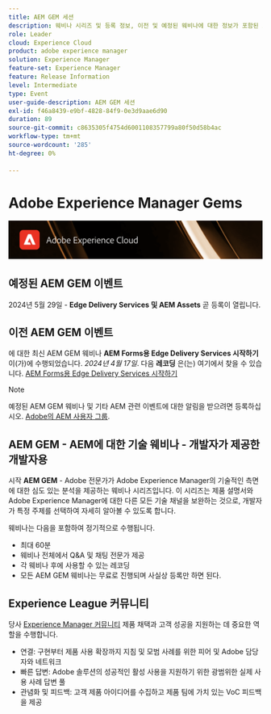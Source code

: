 ```yaml
---
title: AEM GEM 세션
description: 웨비나 시리즈 및 등록 정보, 이전 및 예정된 웨비나에 대한 정보가 포함된 AEM GEM의 랜딩 페이지입니다
role: Leader
cloud: Experience Cloud
product: adobe experience manager
solution: Experience Manager
feature-set: Experience Manager
feature: Release Information
level: Intermediate
type: Event
user-guide-description: AEM GEM 세션
exl-id: f46a8439-e9bf-4828-84f9-0e3d9aae6d90
duration: 89
source-git-commit: c8635305f4754d6001108357799a80f50d58b4ac
workflow-type: tm+mt
source-wordcount: '285'
ht-degree: 0%

---
```


# Adobe Experience Manager Gems

<img alt="디지털 환경" src="./assets/ADX_Gems.png"/>

## 예정된 AEM GEM 이벤트

2024년 5월 29일 - **Edge Delivery Services 및 AEM Assets**
곧 등록이 열립니다.

<!--  Remove the comment marks, and put the upcoming event in the below table

<table style="max-width: 1214px;">
<tr>
  <td style="vertical-align: top;">
    <a href="https://www.youtube.com/watch?v=f1T9XU9TCJU">
      <img alt="Experience League LIVE Oct 25" src="assets/Oct25_2022_exl_live_banner_web_1920_WebBanner.png">
    </a>
    <div>
      <a href="https://www.youtube.com/watch?v=f1T9XU9TCJU">
        <strong>Deliver the right offer at the right time with decision management</strong>
      </a>
      <br/><em>with Sandra Hausmann, Ben Tepfer, Brandon Poyfair, and Jason Hickey</em>
      <br/><em>October 25, 2022</em>
    </div>
  </td>
</tr>
</table>

-->

## 이전 AEM GEM 이벤트

에 대한 최신 AEM GEM 웨비나 **AEM Forms용 Edge Delivery Services 시작하기** 이(가)에 수행되었습니다. *2024년 4월 17일*.
다음 **레코딩** 은(는) 여기에서 찾을 수 있습니다.
[AEM Forms용 Edge Delivery Services 시작하기](gems2024/edge-delivery-for-aem-forms.md)

>[!NOTE]
>
> 예정된 AEM GEM 웨비나 및 기타 AEM 관련 이벤트에 대한 알림을 받으려면 등록하십시오. [Adobe의 AEM 사용자 그룹](https://aem-augs.adobe.com/).

## AEM GEM - AEM에 대한 기술 웨비나 - 개발자가 제공한 개발자용

시작 **AEM GEM** - Adobe 전문가가 Adobe Experience Manager의 기술적인 측면에 대한 심도 있는 분석을 제공하는 웨비나 시리즈입니다. 이 시리즈는 제품 설명서와 Adobe Experience Manager에 대한 다른 모든 기술 채널을 보완하는 것으로, 개발자가 특정 주제를 선택하여 자세히 알아볼 수 있도록 합니다.

웨비나는 다음을 포함하여 정기적으로 수행됩니다.

* 최대 60분
* 웨비나 전체에서 Q&amp;A 및 채팅 전문가 제공
* 각 웨비나 후에 사용할 수 있는 레코딩
* 모든 AEM GEM 웨비나는 무료로 진행되며 사실상 등록만 하면 된다.

## Experience League 커뮤니티

당사 [Experience Manager 커뮤니티](https://experienceleaguecommunities.adobe.com/t5/adobe-experience-manager/ct-p/adobe-experience-manager-community) 제품 채택과 고객 성공을 지원하는 데 중요한 역할을 수행합니다.

* 연결: 구현부터 제품 사용 확장까지 지침 및 모범 사례를 위한 피어 및 Adobe 담당자와 네트워크
* 빠른 답변: Adobe 솔루션의 성공적인 활성 사용을 지원하기 위한 광범위한 실제 사용 사례 답변 풀
* 관념화 및 피드백: 고객 제품 아이디어를 수집하고 제품 팀에 가치 있는 VoC 피드백을 제공
